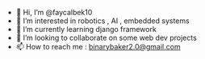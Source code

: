 - 👋 Hi, I’m @faycalbek10
- 👀 I’m interested in robotics , AI , embedded systems 
- 🌱 I’m currently learning django framework
- 💞️ I’m looking to collaborate on some web dev projects
- 📫 How to reach me : 
binarybaker2.0@gmail.com

<!---
faycalbek10/faycalbek10 is a ✨ special ✨ repository because its `README.md` (this file) appears on your GitHub profile.
You can click the Preview link to take a look at your changes.
--->
